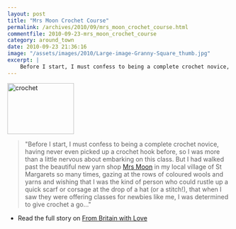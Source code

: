 ```yaml
---
layout: post
title: "Mrs Moon Crochet Course"
permalink: /archives/2010/09/mrs_moon_crochet_course.html
commentfile: 2010-09-23-mrs_moon_crochet_course
category: around_town
date: 2010-09-23 21:36:16
image: "/assets/images/2010/Large-image-Granny-Square_thumb.jpg"
excerpt: |
    Before I start, I must confess to being a complete crochet novice, having never even picked up a crochet hook before...
---
```


<a href="/assets/images/2010/Large-image-Granny-Square.jpg" title="See larger version of - crochet"><img src="/assets/images/2010/Large-image-Granny-Square_thumb.jpg" width="150" height="115" alt="crochet" class="photo right" /></a>

> "Before I start, I must confess to being a complete crochet novice, having never even picked up a crochet hook before, so I was more than a little nervous about embarking on this class. But I had walked past the beautiful new yarn shop [Mrs Moon](http://www.frombritainwithlove.com/listing/mrs-moon-yarn-amp-haberdashery) in my local village of St Margarets so many times, gazing at the rows of coloured wools and yarns and wishing that I was the kind of person who could rustle up a quick scarf or corsage at the drop of a hat (or a stitch!), that when I saw they were offering classes for newbies like me, I was determined to give crochet a go..."

-   Read the full story on [From Britain with Love](http://www.frombritainwithlove.com/features/course-notes/learn-to-crochet-at-a-beginners-crochet-class/)
